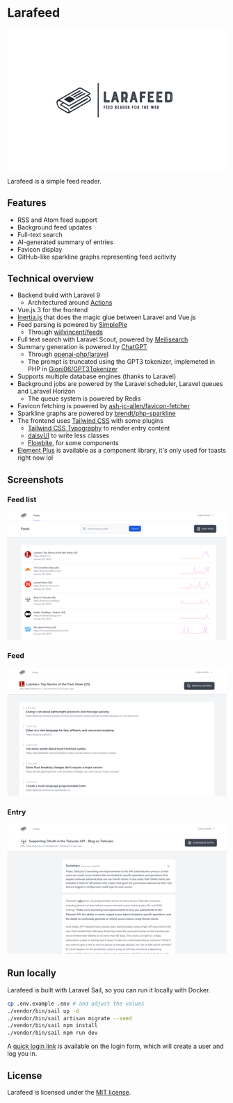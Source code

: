 # Larafeed

<!-- badges -->

![](.github/readme/logo.png)

Larafeed is a simple feed reader.

## Features

- RSS and Atom feed support
- Background feed updates
- Full-text search
- AI-generated summary of entries
- Favicon display
- GitHub-like sparkline graphs representing feed acitivity

## Technical overview

- Backend build with Laravel 9
  - Architectured around [Actions](https://laravelactions.com/)
- Vue.js 3 for the frontend
- [Inertia.js](https://inertiajs.com/) that does the magic glue between Laravel and Vue.js
- Feed parsing is powered by [SimplePie](https://github.com/simplepie/simplepie)
  - Through [willvincent/feeds](https://github.com/willvincent/feeds)
- Full text search with Laravel Scout, powered by [Meilisearch](https://github.com/meilisearch/meilisearch)
- Summary generation is powered by [ChatGPT](https://openai.com/blog/chatgpt/)
  - Through [openai-php/laravel](https://github.com/openai-php/laravel)
  - The prompt is truncated using the GPT3 tokenizer, implemeted in PHP in [Gioni06/GPT3Tokenizer](https://github.com/Gioni06/GPT3Tokenizer)
- Supports multiple database engines (thanks to Laravel)
- Background jobs are powered by the Laravel scheduler, Laravel queues and Laravel Horizon
  - The queue system is powered by Redis
- Favicon fetching is powered by [ash-jc-allen/favicon-fetcher](https://github.com/ash-jc-allen/favicon-fetcher)
- Sparkline graphs are powered by [brendt/php-sparkline](https://github.com/brendt/php-sparkline)
- The frontend uses [Tailwind CSS](https://tailwindcss.com/) with some plugins
  - [Tailwind CSS Typography](https://tailwindcss.com/docs/typography-plugin) to render entry content
  - [daisyUI](https://daisyui.com/) to write less classes
  - [Flowbite](https://flowbite.com/), for some components
- [Element Plus](https://element-plus.org/en-US/) is available as a component library, it's only used for toasts right now lol

## Screenshots

### Feed list

![](.github/readme/feeds.png)

### Feed

![](.github/readme/feed.png)

### Entry

![](.github/readme/entry.png)

## Run locally

Larafeed is built with Laravel Sail, so you can run it locally with Docker.

```bash
cp .env.example .env # and adjust the values
./vendor/bin/sail up -d
./vendor/bin/sail artisan migrate --seed
./vendor/bin/sail npm install
./vendor/bin/sail npm run dev
```

A [quick login link](https://github.com/spatie/laravel-login-link) is available on the login form, which will create a user and log you in.

## License

Larafeed is licensed under the [MIT license](LICENSE).
